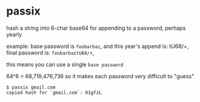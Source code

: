 # passix
 
hash a string into 6-char base64 for appending to a password, perhaps yearly

example:  base password is `foobarbaz`, and this year's append is: tU68/+, final password is: `foobarbaztU68/+`,

this means you can use a single `base password`

64^6 = 68,719,476,736 so it makes each password very difficult to "guess"

```
$ passix gmail.com                                                                                                               
copied hash for `gmail.com`: O1gfzL
```